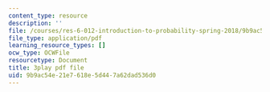 ```yaml
---
content_type: resource
description: ''
file: /courses/res-6-012-introduction-to-probability-spring-2018/9b9ac54e21e7618e5d447a62dad536d0_8QFpZ3FndBc.pdf
file_type: application/pdf
learning_resource_types: []
ocw_type: OCWFile
resourcetype: Document
title: 3play pdf file
uid: 9b9ac54e-21e7-618e-5d44-7a62dad536d0
---
```

